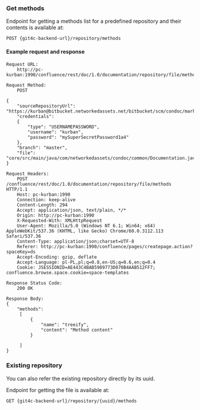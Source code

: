 
### Get methods

Endpoint for getting a methods list for a predefined repository and their contents is available at:
```
POST {git4c-backend-url}/repository/methods
```


#### Example request and response
```
Request URL:
    http://pc-kurban:1990/confluence/rest/doc/1.0/documentation/repository/file/methods

Request Method:
    POST

{
    "sourceRepositoryUrl": "https://kurban@bitbucket.networkedassets.net/bitbucket/scm/condoc/markup.git",
    "credentials":
    {
        "type": "USERNAMEPASSWORD",
        "username": "kurban",
        "password": "mySuperSecretPassword1a4"
    },
    "branch": "master",
    "file": "core/src/main/java/com/networkedassets/condoc/common/Documentation.java"
}

Request Headers:
    POST /confluence/rest/doc/1.0/documentation/repository/file/methods HTTP/1.1
    Host: pc-kurban:1990
    Connection: keep-alive
    Content-Length: 294
    Accept: application/json, text/plain, */*
    Origin: http://pc-kurban:1990
    X-Requested-With: XMLHttpRequest
    User-Agent: Mozilla/5.0 (Windows NT 6.1; Win64; x64) AppleWebKit/537.36 (KHTML, like Gecko) Chrome/60.0.3112.113 Safari/537.36
    Content-Type: application/json;charset=UTF-8
    Referer: http://pc-kurban:1990/confluence/pages/createpage.action?spaceKey=ds
    Accept-Encoding: gzip, deflate
    Accept-Language: pl-PL,pl;q=0.8,en-US;q=0.6,en;q=0.4
    Cookie: JSESSIONID=AE443C4BAB5989773D070B4AAB512FF7; confluence.browse.space.cookie=space-templates

Response Status Code:
    200 OK

Response Body:
{
    "methods":
     [
         {
             "name": "treeify",
             "content": "Method content"
         }

     ]
}
```


### Existing repository

You can also refer the existing repository directly by its uuid.

Endpoint for getting the file is available at:
```
GET {git4c-backend-url}/repository/{uuid}/methods
```